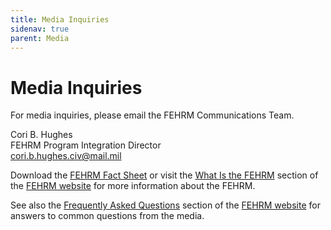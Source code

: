 ```yaml
---
title: Media Inquiries
sidenav: true
parent: Media
---
```

# Media Inquiries

For media inquiries, please email the FEHRM Communications Team.

Cori B. Hughes\
FEHRM Program Integration Director\
[cori.b.hughes.civ@mail.mil](mailto:cori.b.hughes.civ@mail.mil)

Download the [FEHRM Fact Sheet](images/fehrm-fact-sheet.pdf) or visit the [What Is the FEHRM](/about-fehrm) section of the [FEHRM website](www.FEHRM.gov) for more information about the FEHRM.  

See also the [Frequently Asked Questions](/faq) section of the [FEHRM website](www.FEHRM.gov) for answers to common questions from the media. 

 [](<>)